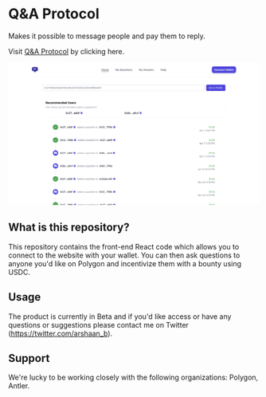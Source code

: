 # Q&A Protocol

Makes it possible to message people and pay them to reply.

Visit [Q&A Protocol](https://www.qandaprotocol.com/) by clicking here.

![Hello](QAProtocolHomepage.png)

## What is this repository?

This repository contains the front-end React code which allows you to connect to the website with your wallet. You can then ask questions to anyone you'd like on Polygon and incentivize them with a bounty using USDC.

## Usage

The product is currently in Beta and if you'd like access or have any questions or suggestions please contact me on Twitter (https://twitter.com/arshaan_b).

## Support

We're lucky to be working closely with the following organizations: Polygon, Antler.

